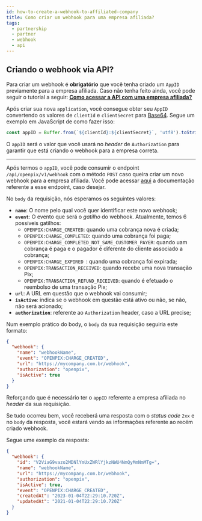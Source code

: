 ```yaml
---
id: how-to-create-a-webhook-to-affiliated-company
title: Como criar um webhook para uma empresa afiliada?
tags:
  - partnership
  - partner
  - webhook
  - api
---
```


## Criando o webhook via API?

Para criar um webhook é **obrigatório** que você tenha criado um `AppID` previamente
para a empresa afiliada. Caso não tenha feito ainda, você pode seguir o tutorial a seguir: 
[**Como acessar a API com uma empresa afiliada?**](./how-to-access-api-via-affiliated-company.md)

Após criar sua nova `application`, você consegue obter seu `AppID` convertendo os valores de `clientId`
e `clientSecret` para [Base64](https://en.wikipedia.org/wiki/Base64). Segue um exemplo em JavaScript de 
como fazer isso:

```js
const appID = Buffer.from(`${clientId}:${clientSecret}`, 'utf8').toString('base64');
```

O `appID` será o valor que você usará no _header_ de `Authorization` para garantir que está criando o
webhook para a empresa correta.

---

Após termos o `appID`, você pode consumir o endpoint `/api/openpix/v1/webhook` com o método `POST` caso
queira criar um novo webhook para a empresa afiliada. Você pode acessar [aqui](http://localhost:3000/api#tag/webhook/paths/~1api~1openpix~1v1~1webhook/post)
a documentação referente a esse endpoint, caso desejar.

No `body` da requisição, nós esperamos os seguintes valores:

- **`name`**: O nome pelo qual você quer identificar este novo webhook;
- **`event`**: O evento que será o _gatilho_ do webhook. Atualmente, temos 6 possíveis gatilhos:
  - `OPENPIX:CHARGE_CREATED`: quando uma cobrança nova é criada;
  - `OPENPIX:CHARGE_COMPLETED`: quando uma cobrança foi paga;
  - `OPENPIX:CHARGE_COMPLETED_NOT_SAME_CUSTOMER_PAYER`: quando uam cobrança é paga e o pagador é diferente do cliente associado a cobrança;
  - `OPENPIX:CHARGE_EXPIRED `: quando uma cobrança foi expirada;
  - `OPENPIX:TRANSACTION_RECEIVED`: quando recebe uma nova transação Pix;
  - `OPENPIX:TRANSACTION_REFUND_RECEIVED`: quando é efetuado o reembolso de uma transação Pix;
- **`url`**: A URL em questão que o webhook vai consumir;
- **`isActive`**: indica se o webhook em questão está ativo ou não, se não, não será acionado;
- **`authorization`**: referente ao `Authorization` header, caso a URL precise;

Num exemplo prático do body, o `body` da sua requisição seguiria este formato: 

```json
{
  "webhook": {
    "name": "webhookName",
    "event": "OPENPIX:CHARGE_CREATED",
    "url": "https://mycompany.com.br/webhook",
    "authorization": "openpix",
    "isActive": true
  }
}
```

Reforçando que é necessário ter o `appID` referente a empresa afiliada no _header_ da sua requisição.

Se tudo ocorreu bem, você receberá uma resposta com o _status code_ `2xx` e no `body` da resposta, você
estará vendo as informações referente ao recém criado webhook.

Segue ume exemplo da resposta:

```json
{
  "webhook": {
    "id": "V2ViaG9vazo2MDNlYmUxZWRlYjkzNWU4NmQyMmNmMTg=",
    "name": "webhookName",
    "url": "https://mycompany.com.br/webhook",
    "authorization": "openpix",
    "isActive": true,
    "event": "OPENPIX:CHARGE_CREATED",
    "createdAt": "2023-01-04T22:29:10.720Z",
    "updatedAt": "2021-01-04T22:29:10.720Z"
  }
}
```
